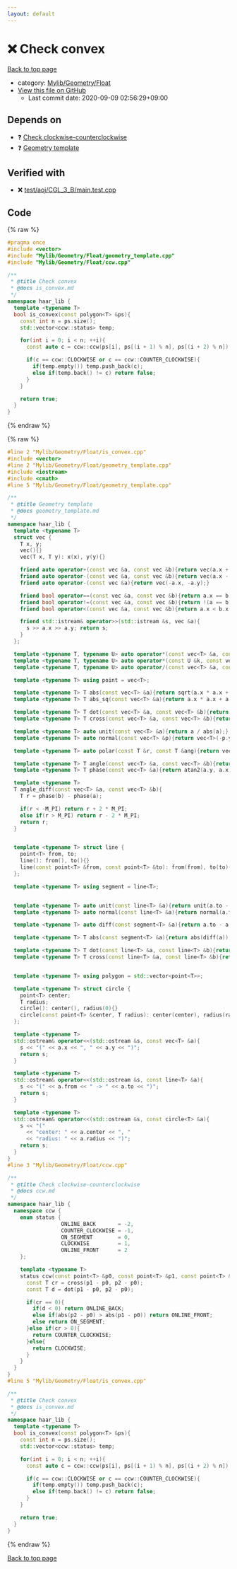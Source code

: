```yaml
---
layout: default
---
```


<!-- mathjax config similar to math.stackexchange -->
<script type="text/javascript" async
  src="https://cdnjs.cloudflare.com/ajax/libs/mathjax/2.7.5/MathJax.js?config=TeX-MML-AM_CHTML">
</script>
<script type="text/x-mathjax-config">
  MathJax.Hub.Config({
    TeX: { equationNumbers: { autoNumber: "AMS" }},
    tex2jax: {
      inlineMath: [ ['$','$'] ],
      processEscapes: true
    },
    "HTML-CSS": { matchFontHeight: false },
    displayAlign: "left",
    displayIndent: "2em"
  });
</script>

<script type="text/javascript" src="https://cdnjs.cloudflare.com/ajax/libs/jquery/3.4.1/jquery.min.js"></script>
<script src="https://cdn.jsdelivr.net/npm/jquery-balloon-js@1.1.2/jquery.balloon.min.js" integrity="sha256-ZEYs9VrgAeNuPvs15E39OsyOJaIkXEEt10fzxJ20+2I=" crossorigin="anonymous"></script>
<script type="text/javascript" src="../../../../assets/js/copy-button.js"></script>
<link rel="stylesheet" href="../../../../assets/css/copy-button.css" />


# :x: Check convex

<a href="../../../../index.html">Back to top page</a>

* category: <a href="../../../../index.html#090220fbd726178f7b9d402d3ae3f683">Mylib/Geometry/Float</a>
* <a href="{{ site.github.repository_url }}/blob/master/Mylib/Geometry/Float/is_convex.cpp">View this file on GitHub</a>
    - Last commit date: 2020-09-09 02:56:29+09:00




## Depends on

* :question: <a href="ccw.cpp.html">Check clockwise-counterclockwise</a>
* :question: <a href="geometry_template.cpp.html">Geometry template</a>


## Verified with

* :x: <a href="../../../../verify/test/aoj/CGL_3_B/main.test.cpp.html">test/aoj/CGL_3_B/main.test.cpp</a>


## Code

<a id="unbundled"></a>
{% raw %}
```cpp
#pragma once
#include <vector>
#include "Mylib/Geometry/Float/geometry_template.cpp"
#include "Mylib/Geometry/Float/ccw.cpp"

/**
 * @title Check convex
 * @docs is_convex.md
 */
namespace haar_lib {
  template <typename T>
  bool is_convex(const polygon<T> &ps){
    const int n = ps.size();
    std::vector<ccw::status> temp;

    for(int i = 0; i < n; ++i){
      const auto c = ccw::ccw(ps[i], ps[(i + 1) % n], ps[(i + 2) % n]);

      if(c == ccw::CLOCKWISE or c == ccw::COUNTER_CLOCKWISE){
        if(temp.empty()) temp.push_back(c);
        else if(temp.back() != c) return false;
      }
    }

    return true;
  }
}

```
{% endraw %}

<a id="bundled"></a>
{% raw %}
```cpp
#line 2 "Mylib/Geometry/Float/is_convex.cpp"
#include <vector>
#line 2 "Mylib/Geometry/Float/geometry_template.cpp"
#include <iostream>
#include <cmath>
#line 5 "Mylib/Geometry/Float/geometry_template.cpp"

/**
 * @title Geometry template
 * @docs geometry_template.md
 */
namespace haar_lib {
  template <typename T>
  struct vec {
    T x, y;
    vec(){}
    vec(T x, T y): x(x), y(y){}

    friend auto operator+(const vec &a, const vec &b){return vec(a.x + b.x, a.y + b.y);}
    friend auto operator-(const vec &a, const vec &b){return vec(a.x - b.x, a.y - b.y);}
    friend auto operator-(const vec &a){return vec(-a.x, -a.y);}

    friend bool operator==(const vec &a, const vec &b){return a.x == b.x and a.y == b.y;}
    friend bool operator!=(const vec &a, const vec &b){return !(a == b);}
    friend bool operator<(const vec &a, const vec &b){return a.x < b.x or (a.x == b.x and a.y < b.y);}

    friend std::istream& operator>>(std::istream &s, vec &a){
      s >> a.x >> a.y; return s;
    }
  };

  template <typename T, typename U> auto operator*(const vec<T> &a, const U &k){return vec<T>(a.x * k, a.y * k);}
  template <typename T, typename U> auto operator*(const U &k, const vec<T> &a){return vec<T>(a.x * k, a.y * k);}
  template <typename T, typename U> auto operator/(const vec<T> &a, const U &k){return vec<T>(a.x / k, a.y / k);}

  template <typename T> using point = vec<T>;

  template <typename T> T abs(const vec<T> &a){return sqrt(a.x * a.x + a.y * a.y);}
  template <typename T> T abs_sq(const vec<T> &a){return a.x * a.x + a.y * a.y;}

  template <typename T> T dot(const vec<T> &a, const vec<T> &b){return a.x * b.x + a.y * b.y;}
  template <typename T> T cross(const vec<T> &a, const vec<T> &b){return a.x * b.y - a.y * b.x;}

  template <typename T> auto unit(const vec<T> &a){return a / abs(a);}
  template <typename T> auto normal(const vec<T> &p){return vec<T>(-p.y, p.x);}

  template <typename T> auto polar(const T &r, const T &ang){return vec<T>(r * cos(ang), r * sin(ang));}

  template <typename T> T angle(const vec<T> &a, const vec<T> &b){return atan2(b.y - a.y, b.x - a.x);}
  template <typename T> T phase(const vec<T> &a){return atan2(a.y, a.x);}

  template <typename T>
  T angle_diff(const vec<T> &a, const vec<T> &b){
    T r = phase(b) - phase(a);

    if(r < -M_PI) return r + 2 * M_PI;
    else if(r > M_PI) return r - 2 * M_PI;
    return r;
  }


  template <typename T> struct line {
    point<T> from, to;
    line(): from(), to(){}
    line(const point<T> &from, const point<T> &to): from(from), to(to){}
  };

  template <typename T> using segment = line<T>;


  template <typename T> auto unit(const line<T> &a){return unit(a.to - a.from);}
  template <typename T> auto normal(const line<T> &a){return normal(a.to - a.from);}

  template <typename T> auto diff(const segment<T> &a){return a.to - a.from;}

  template <typename T> T abs(const segment<T> &a){return abs(diff(a));}

  template <typename T> T dot(const line<T> &a, const line<T> &b){return dot(diff(a), diff(b));}
  template <typename T> T cross(const line<T> &a, const line<T> &b){return cross(diff(a), diff(b));}


  template <typename T> using polygon = std::vector<point<T>>;

  template <typename T> struct circle {
    point<T> center;
    T radius;
    circle(): center(), radius(0){}
    circle(const point<T> &center, T radius): center(center), radius(radius){}
  };

  template <typename T>
  std::ostream& operator<<(std::ostream &s, const vec<T> &a){
    s << "(" << a.x << ", " << a.y << ")";
    return s;
  }

  template <typename T>
  std::ostream& operator<<(std::ostream &s, const line<T> &a){
    s << "(" << a.from << " -> " << a.to << ")";
    return s;
  }

  template <typename T>
  std::ostream& operator<<(std::ostream &s, const circle<T> &a){
    s << "("
      << "center: " << a.center << ", "
      << "radius: " << a.radius << ")";
    return s;
  }
}
#line 3 "Mylib/Geometry/Float/ccw.cpp"

/**
 * @title Check clockwise-counterclockwise
 * @docs ccw.md
 */
namespace haar_lib {
  namespace ccw {
    enum status {
                 ONLINE_BACK       = -2,
                 COUNTER_CLOCKWISE = -1,
                 ON_SEGMENT        = 0,
                 CLOCKWISE         = 1,
                 ONLINE_FRONT      = 2
    };

    template <typename T>
    status ccw(const point<T> &p0, const point<T> &p1, const point<T> &p2){
      const T cr = cross(p1 - p0, p2 - p0);
      const T d = dot(p1 - p0, p2 - p0);

      if(cr == 0){
        if(d < 0) return ONLINE_BACK;
        else if(abs(p2 - p0) > abs(p1 - p0)) return ONLINE_FRONT;
        else return ON_SEGMENT;
      }else if(cr > 0){
        return COUNTER_CLOCKWISE;
      }else{
        return CLOCKWISE;
      }
    }
  }
}
#line 5 "Mylib/Geometry/Float/is_convex.cpp"

/**
 * @title Check convex
 * @docs is_convex.md
 */
namespace haar_lib {
  template <typename T>
  bool is_convex(const polygon<T> &ps){
    const int n = ps.size();
    std::vector<ccw::status> temp;

    for(int i = 0; i < n; ++i){
      const auto c = ccw::ccw(ps[i], ps[(i + 1) % n], ps[(i + 2) % n]);

      if(c == ccw::CLOCKWISE or c == ccw::COUNTER_CLOCKWISE){
        if(temp.empty()) temp.push_back(c);
        else if(temp.back() != c) return false;
      }
    }

    return true;
  }
}

```
{% endraw %}

<a href="../../../../index.html">Back to top page</a>

